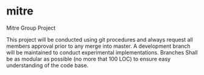 # mitre
Mitre Group Project

This project will be conducted using git procedures and always request all members approval prior to any merge into master. A development branch will be maintained to conduct experimental implementations. Branches Shall be as modular as possible (no more that 100 LOC) to ensure easy understanding of the code base. 
